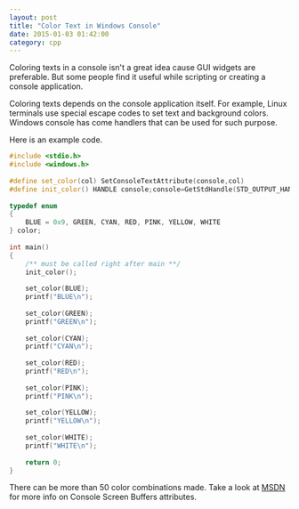 ```yaml
---
layout: post
title: "Color Text in Windows Console"
date: 2015-01-03 01:42:00
category: cpp
---
```

Coloring texts in a console isn't a great idea cause GUI widgets are preferable. But some people find it useful while scripting or creating a console application.

Coloring texts depends on the console application itself. For example, Linux terminals use special escape codes to set text and background colors. Windows console has come handlers that can be used for such purpose.

Here is an example code.

```cpp
#include <stdio.h>
#include <windows.h>
    
#define set_color(col) SetConsoleTextAttribute(console,col)
#define init_color() HANDLE console;console=GetStdHandle(STD_OUTPUT_HANDLE)
    
typedef enum
{
    BLUE = 0x9, GREEN, CYAN, RED, PINK, YELLOW, WHITE
} color;
    
int main()
{
    /** must be called right after main **/
    init_color();
    
    set_color(BLUE);
    printf("BLUE\n");
    
    set_color(GREEN);
    printf("GREEN\n");
    
    set_color(CYAN);
    printf("CYAN\n");
    
    set_color(RED);
    printf("RED\n");
    
    set_color(PINK);
    printf("PINK\n");
    
    set_color(YELLOW);
    printf("YELLOW\n");
    
    set_color(WHITE);
    printf("WHITE\n");
    
    return 0;
}
```

There can be more than 50 color combinations made. Take a look at <a href="http://msdn.microsoft.com/en-us/library/windows/desktop/ms682088(v=vs.85).aspx#_win32_character_attributes">MSDN</a> for more info on Console Screen Buffers attributes.

